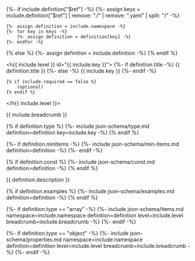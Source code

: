 {%- if include.definition["$ref"] -%}
	{%- assign keys = include.definition["$ref"] | remove: "./" | remove: ".yaml" | split: "/" -%}

	{%- assign definition = include.namespace -%}
	{%- for key in keys -%}
		{%- assign definition = definition[key] -%}
	{%- endfor -%}
{% else %}
	{%- assign definition = include.definition -%}
{% endif %}

<h{{ include.level }} id="{{ include.key }}">
	{%- if definition.title -%}
		{{ definition.title }}
	{%- else -%}
		{{ include.key }}
	{%- endif -%}

	{% if include.required == false %}
		(optional)
	{% endif %}
</h{{ include.level }}>

<div class="json-schema-object" markdown="1">

<span class="breadcrumb">{{ include.breadcrumb }}</span>

{% if definition.type %}
	{%- include json-schema/type.md definition=definition key=include.key -%}
{% endif %}

{%- if definition.minItems -%}
	{%- include json-schema/min-items.md definition=definition -%}
{%- endif -%}

{% if definition.const %}
	{%- include json-schema/const.md definition=definition -%}
{% endif %}

{{ definition.description }}

{% if definition.examples %}
	{%- include json-schema/examples.md definition=definition -%}
{% endif %}

{%- if definition.type == "array" -%}
	{%- include json-schema/items.md namespace=include.namespace definition=definition level=include.level breadcrumb=include.breadcrumb -%}
{%- endif -%}

{%- if definition.type == "object" -%}
	{%- include json-schema/properties.md namespace=include.namespace definition=definition level=include.level breadcrumb=include.breadcrumb -%}
{%- endif -%}

</div>
